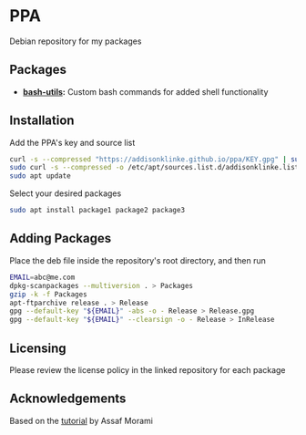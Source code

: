 # PPA

Debian repository for my packages

## Packages

* **[bash-utils](https://github.com/addisonklinke/bash-utilities):** Custom bash commands for added shell functionality

## Installation

Add the PPA's key and source list

```bash
curl -s --compressed "https://addisonklinke.github.io/ppa/KEY.gpg" | sudo apt-key add -
sudo curl -s --compressed -o /etc/apt/sources.list.d/addisonklinke.list "https://addisonklinke.github.io/ppa/addisonklinke.list"
sudo apt update
```

Select your desired packages

```bash
sudo apt install package1 package2 package3
```

## Adding Packages

Place the deb file inside the repository's root directory, and then run 

```bash
EMAIL=abc@me.com
dpkg-scanpackages --multiversion . > Packages
gzip -k -f Packages
apt-ftparchive release . > Release
gpg --default-key "${EMAIL}" -abs -o - Release > Release.gpg
gpg --default-key "${EMAIL}" --clearsign -o - Release > InRelease
```

## Licensing

Please review the license policy in the linked repository for each package

## Acknowledgements

Based on the [tutorial](https://assafmo.github.io/2019/05/02/ppa-repo-hosted-on-github.html) by Assaf Morami
